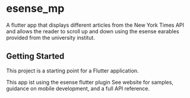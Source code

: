 # esense_mp

A flutter app that displays different articles from the New York Times API and allows the reader to scroll up and down using the esense earables provided from the university institut.

## Getting Started

This project is a starting point for a Flutter application.

This app ist using the esense flutter plugin
See website for samples, guidance on mobile development, and a full API reference.
